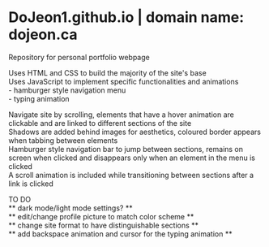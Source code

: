 # DoJeon1.github.io | domain name: dojeon.ca

Repository for personal portfolio webpage

Uses HTML and CSS to build the majority of the site's base
<br/> Uses JavaScript to implement specific functionalities and animations
<br/>   - hamburger style navigation menu
<br/>   - typing animation

Navigate site by scrolling, elements that have a hover animation are clickable and are linked to different sections of the site
<br/> Shadows are added behind images for aesthetics, coloured border appears when tabbing between elements
<br/> Hamburger style navigation bar to jump between sections, remains on screen when clicked and disappears only when an element in the menu is clicked
<br/> A scroll animation is included while transitioning between sections after a link is clicked

TO DO
<br/> ** dark mode/light mode settings? **
<br/> ** edit/change profile picture to match color scheme **
<br/> ** change site format to have distinguishable sections **
<br/> ** add backspace animation and cursor for the typing animation **
